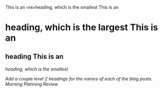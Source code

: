 This is an `<h6>`heading, which is the smallest
This is an <h1> heading, which is the largest
This is an <h2> heading
This is an <h6> heading, which is the smallest

Add a couple level 2 headings for the names of each of the blog posts.
 Morning Planning
 Review

